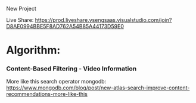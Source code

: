 New Project

Live Share:
https://prod.liveshare.vsengsaas.visualstudio.com/join?D8AE0994BBE5F8AD762A54B85A44173D59E0











# Algorithm:
### Content-Based Filtering - Video Information
More like this search operator mongodb: https://www.mongodb.com/blog/post/new-atlas-search-improve-content-recommendations-more-like-this
